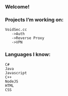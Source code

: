 ### Welcome!

### Projects I’m working on:
	VoidSec.cc
	   ->Auth
	   ->Reverse Proxy
	   ->VPN

### Languages I know:
	C#
	Java
	Javascript
	C++
  	NodeJS
	HTML
	CSS
